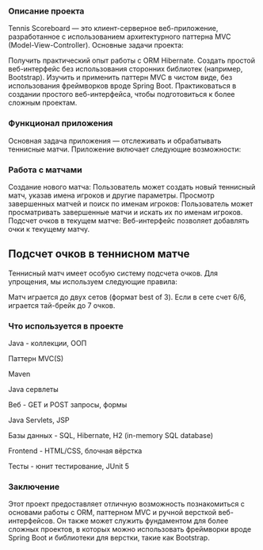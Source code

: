 ### Описание проекта
Tennis Scoreboard — это клиент-серверное веб-приложение, разработанное с использованием архитектурного паттерна MVC (Model-View-Controller). Основные задачи проекта:

Получить практический опыт работы с ORM Hibernate.
Создать простой веб-интерфейс без использования сторонних библиотек (например, Bootstrap).
Изучить и применить паттерн MVC в чистом виде, без использования фреймворков вроде Spring Boot.
Практиковаться в создании простого веб-интерфейса, чтобы подготовиться к более сложным проектам.

### Функционал приложения
Основная задача приложения — отслеживать и обрабатывать теннисные матчи. Приложение включает следующие возможности:

### Работа с матчами
Создание нового матча: Пользователь может создать новый теннисный матч, указав имена игроков и другие параметры.
Просмотр завершенных матчей и поиск по именам игроков: Пользователь может просматривать завершенные матчи и искать их по именам игроков.
Подсчет очков в текущем матче: Веб-интерфейс позволяет добавлять очки к текущему матчу.

## Подсчет очков в теннисном матче
Теннисный матч имеет особую систему подсчета очков. Для упрощения, мы используем следующие правила:

Матч играется до двух сетов (формат best of 3).
Если в сете счет 6/6, играется тай-брейк до 7 очков.

### Что используется в проекте
Java - коллекции, ООП

Паттерн MVC(S)

Maven

Java сервлеты

Веб - GET и POST запросы, формы

Java Servlets, JSP

Базы данных - SQL, Hibernate, H2 (in-memory SQL database)

Frontend - HTML/CSS, блочная вёрстка

Тесты - юнит тестирование, JUnit 5


### Заключение
Этот проект предоставляет отличную возможность познакомиться с основами работы с ORM, паттерном MVC и ручной версткой веб-интерфейсов.
Он также может служить фундаментом для более сложных проектов, в которых можно использовать фреймворки вроде Spring Boot и библиотеки для верстки, такие как Bootstrap.
